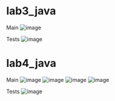 # lab3_java

Main
![image](https://github.com/user-attachments/assets/4a65ac94-77f5-41c1-916d-8c0f247efe1d)

Tests
![image](https://github.com/user-attachments/assets/88a8dc70-beb2-41e3-a4d2-a47d83ceb2f8)

# lab4_java

Main 
![image](https://github.com/user-attachments/assets/8e272808-e6a5-4747-9ff8-15d1b8ecd56c)
![image](https://github.com/user-attachments/assets/d083fe9d-2775-4cb5-9ff5-641c6daa6ad9)
![image](https://github.com/user-attachments/assets/cbb7c9e0-2678-4a21-b53b-0af2f1613303)
![image](https://github.com/user-attachments/assets/aeee8400-c555-43ab-9823-f59e6859e070)

Tests
![image](https://github.com/user-attachments/assets/5d7659a4-4a2f-4953-ab84-be48842ae7a4)




